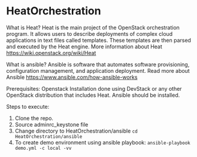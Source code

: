 # HeatOrchestration

What is Heat?
Heat is the main project of the OpenStack orchestration program. It allows users to describe deployments of complex cloud applications in text files called templates. These templates are then parsed and executed by the Heat engine. More information about Heat  https://wiki.openstack.org/wiki/Heat

What is ansible?
Ansible is software that automates software provisioning, configuration management, and application deployment. Read more about Ansible https://www.ansible.com/how-ansible-works

Prerequisites:
Openstack Installation done using DevStack or any other OpenStack distribution that includes Heat. 
Ansible should be installed.

Steps to execute:
1. Clone the repo.
2. Source adminrc_keystone file
3. Change directory to HeatOrchestration/ansible `cd HeatOrchestration/ansible`
4. To create demo environment using ansible playbook: `ansible-playbook demo.yml -c local -vv`
